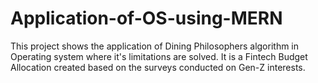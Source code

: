 # Application-of-OS-using-MERN
This project shows the application of Dining Philosophers algorithm in Operating system where it's limitations are solved.
It is a Fintech Budget Allocation created based on the surveys conducted on Gen-Z interests.
